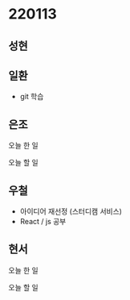 # 220113

## 성현

## 일환

- git 학습

## 은조

오늘 한 일

오늘 할 일

## 우철

- 아이디어 재선정 (스터디캠 서비스)
- React / js 공부

## 현서

오늘 한 일

오늘 할 일

